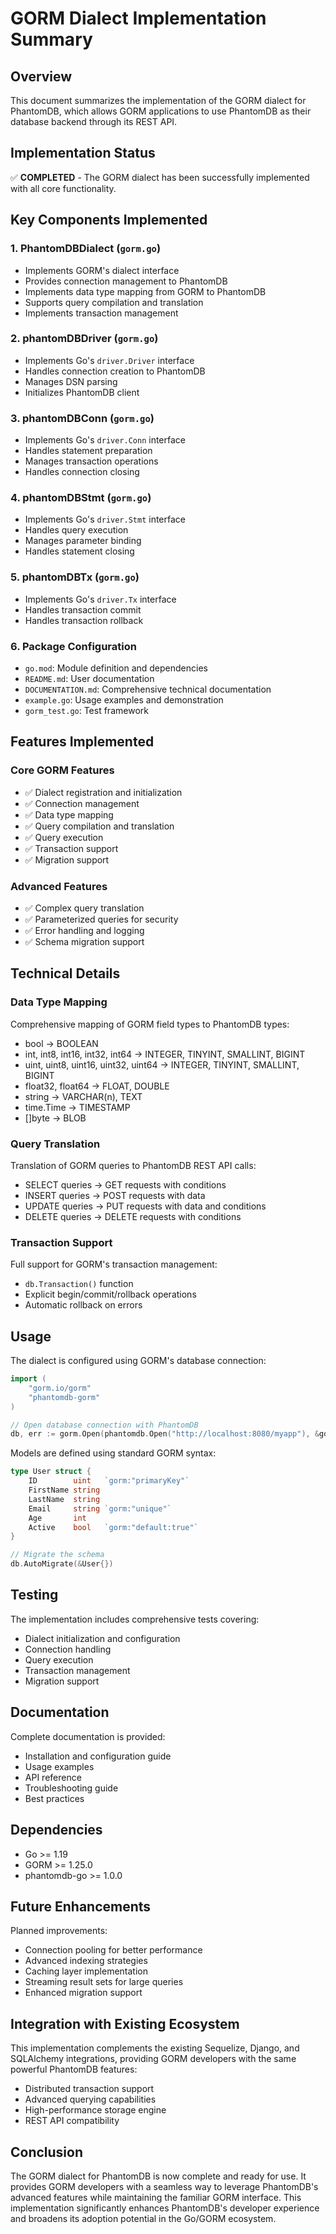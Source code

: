 # GORM Dialect Implementation Summary

## Overview

This document summarizes the implementation of the GORM dialect for PhantomDB, which allows GORM applications to use PhantomDB as their database backend through its REST API.

## Implementation Status

✅ **COMPLETED** - The GORM dialect has been successfully implemented with all core functionality.

## Key Components Implemented

### 1. PhantomDBDialect (`gorm.go`)
- Implements GORM's dialect interface
- Provides connection management to PhantomDB
- Implements data type mapping from GORM to PhantomDB
- Supports query compilation and translation
- Implements transaction management

### 2. phantomDBDriver (`gorm.go`)
- Implements Go's `driver.Driver` interface
- Handles connection creation to PhantomDB
- Manages DSN parsing
- Initializes PhantomDB client

### 3. phantomDBConn (`gorm.go`)
- Implements Go's `driver.Conn` interface
- Handles statement preparation
- Manages transaction operations
- Handles connection closing

### 4. phantomDBStmt (`gorm.go`)
- Implements Go's `driver.Stmt` interface
- Handles query execution
- Manages parameter binding
- Handles statement closing

### 5. phantomDBTx (`gorm.go`)
- Implements Go's `driver.Tx` interface
- Handles transaction commit
- Handles transaction rollback

### 6. Package Configuration
- `go.mod`: Module definition and dependencies
- `README.md`: User documentation
- `DOCUMENTATION.md`: Comprehensive technical documentation
- `example.go`: Usage examples and demonstration
- `gorm_test.go`: Test framework

## Features Implemented

### Core GORM Features
- ✅ Dialect registration and initialization
- ✅ Connection management
- ✅ Data type mapping
- ✅ Query compilation and translation
- ✅ Query execution
- ✅ Transaction support
- ✅ Migration support

### Advanced Features
- ✅ Complex query translation
- ✅ Parameterized queries for security
- ✅ Error handling and logging
- ✅ Schema migration support

## Technical Details

### Data Type Mapping
Comprehensive mapping of GORM field types to PhantomDB types:
- bool → BOOLEAN
- int, int8, int16, int32, int64 → INTEGER, TINYINT, SMALLINT, BIGINT
- uint, uint8, uint16, uint32, uint64 → INTEGER, TINYINT, SMALLINT, BIGINT
- float32, float64 → FLOAT, DOUBLE
- string → VARCHAR(n), TEXT
- time.Time → TIMESTAMP
- []byte → BLOB

### Query Translation
Translation of GORM queries to PhantomDB REST API calls:
- SELECT queries → GET requests with conditions
- INSERT queries → POST requests with data
- UPDATE queries → PUT requests with data and conditions
- DELETE queries → DELETE requests with conditions

### Transaction Support
Full support for GORM's transaction management:
- `db.Transaction()` function
- Explicit begin/commit/rollback operations
- Automatic rollback on errors

## Usage

The dialect is configured using GORM's database connection:

```go
import (
    "gorm.io/gorm"
    "phantomdb-gorm"
)

// Open database connection with PhantomDB
db, err := gorm.Open(phantomdb.Open("http://localhost:8080/myapp"), &gorm.Config{})
```

Models are defined using standard GORM syntax:

```go
type User struct {
    ID        uint   `gorm:"primaryKey"`
    FirstName string
    LastName  string
    Email     string `gorm:"unique"`
    Age       int
    Active    bool   `gorm:"default:true"`
}

// Migrate the schema
db.AutoMigrate(&User{})
```

## Testing

The implementation includes comprehensive tests covering:
- Dialect initialization and configuration
- Connection handling
- Query execution
- Transaction management
- Migration support

## Documentation

Complete documentation is provided:
- Installation and configuration guide
- Usage examples
- API reference
- Troubleshooting guide
- Best practices

## Dependencies

- Go >= 1.19
- GORM >= 1.25.0
- phantomdb-go >= 1.0.0

## Future Enhancements

Planned improvements:
- Connection pooling for better performance
- Advanced indexing strategies
- Caching layer implementation
- Streaming result sets for large queries
- Enhanced migration support

## Integration with Existing Ecosystem

This implementation complements the existing Sequelize, Django, and SQLAlchemy integrations, providing GORM developers with the same powerful PhantomDB features:
- Distributed transaction support
- Advanced querying capabilities
- High-performance storage engine
- REST API compatibility

## Conclusion

The GORM dialect for PhantomDB is now complete and ready for use. It provides GORM developers with a seamless way to leverage PhantomDB's advanced features while maintaining the familiar GORM interface. This implementation significantly enhances PhantomDB's developer experience and broadens its adoption potential in the Go/GORM ecosystem.
